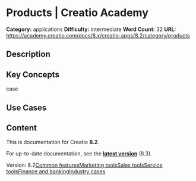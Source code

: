 # Products | Creatio Academy

**Category:** applications **Difficulty:** intermediate **Word Count:** 32
**URL:** https://academy.creatio.com/docs/8.x/creatio-apps/8.2/category/products

## Description

## Key Concepts

case

## Use Cases

## Content

This is documentation for Creatio **8.2**.

For up-to-date documentation, see the
**[latest version](/docs/8.x/creatio-apps/category/products)** (8.3).

Version:
8.2[Common features](/docs/8.x/creatio-apps/8.2/category/common-features)[Marketing tools](/docs/8.x/creatio-apps/8.2/category/marketing-tools)[Sales tools](/docs/8.x/creatio-apps/8.2/category/sales-tools)[Service tools](/docs/8.x/creatio-apps/8.2/category/service-tools)[Finance and banking](/docs/8.x/creatio-apps/8.2/category/finance-and-banking)[Industry cases](/docs/8.x/creatio-apps/8.2/category/industry-cases)
